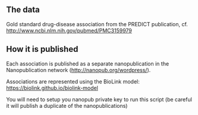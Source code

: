## The data

Gold standard drug-disease association from the PREDICT publication, cf. http://www.ncbi.nlm.nih.gov/pubmed/PMC3159979


## How it is published

Each association is published as a separate nanopublication in the Nanopublication network (http://nanopub.org/wordpress/). 

Associations are represented using the BioLink model: https://biolink.github.io/biolink-model

You will need to setup you nanopub private key to run this script (be careful it will publish a duplicate of the nanopublications)
